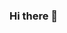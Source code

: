 ### Hi there 👋



<!--
[![trophy](https://github-profile-trophy.vercel.app/3Mowafy=ryo-ma)](https://github.com/ryo-ma/github-profile-trophy)


[![trophy](https://github-profile-trophy.vercel.app/3Mowafy=ryo-ma&theme=onedark)](https://github.com/ryo-ma/github-profile-trophy)
**3Mowafy/3Mowafy** is a ✨ _special_ ✨ repository because its `README.md` (this file) appears on your GitHub profile.

Here are some ideas to get you started:

- 🔭 I’m currently working on ...
- 🌱 I’m currently learning ...
- 👯 I’m looking to collaborate on ...
- 🤔 I’m looking for help with ...
- 💬 Ask me about ...
- 📫 How to reach me: ...
- 😄 Pronouns: ...
- ⚡ Fun fact: ...
-->
